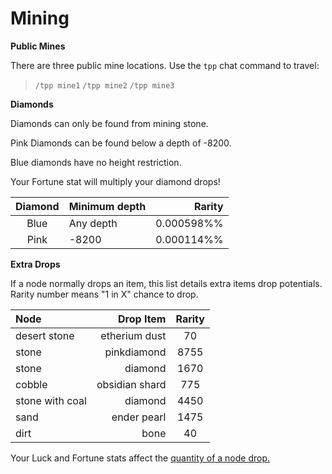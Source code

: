 # Mining

**Public Mines**

There are three public mine locations. Use the `tpp` chat command to travel:

> `/tpp mine1`
> `/tpp mine2`
> `/tpp mine3`

**Diamonds**

Diamonds can only be found from mining stone.

Pink Diamonds can be found below a depth of -8200.

Blue diamonds have no height restriction.

Your Fortune stat will multiply your diamond drops!

| Diamond | Minimum depth | Rarity     |
|:-------:|:--------------|-----------:|
| Blue    |     Any depth | 0.000598%% |
| Pink    |         -8200 | 0.000114%% |


**Extra Drops**

If a node normally drops an item, this list details extra items drop potentials. Rarity number means "1 in X" chance to drop.

| Node               | Drop Item      | Rarity |
|:-------------------|---------------:|:------:|
| desert stone       | etherium dust  | 70     |
| stone              | pinkdiamond    | 8755   |
| stone              | diamond        | 1670   |
| cobble             | obsidian shard | 775    |
| stone with coal    | diamond        | 4450   |
| sand               | ender pearl    | 1475   |
| dirt               | bone           | 40     |

Your Luck and Fortune stats affect the [quantity of a node drop.](/pages/exp.html)

